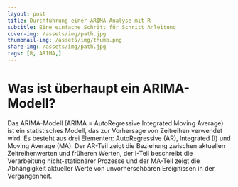 ```yaml
---
layout: post
title: Durchführung einer ARIMA-Analyse mit R
subtitle: Eine einfache Schritt für Schritt Anleitung
cover-img: /assets/img/path.jpg
thumbnail-img: /assets/img/thumb.png
share-img: /assets/img/path.jpg
tags: [R, ARIMA,]
---
```

<h1>Was ist überhaupt ein ARIMA-Modell?</h1>
Das ARIMA-Modell (ARIMA = AutoRegressive Integrated Moving Average) ist ein statistisches Modell, das zur Vorhersage von Zeitreihen verwendet wird. Es besteht aus drei Elementen: AutoRegressive (AR), Integrated (I) und Moving Average (MA). Der AR-Teil zeigt die Beziehung zwischen aktuellen Zeitreihenwerten und früheren Werten, der I-Teil beschreibt die Verarbeitung nicht-stationärer Prozesse und der MA-Teil zeigt die Abhängigkeit aktueller Werte von unvorhersehbaren Ereignissen in der Vergangenheit.
